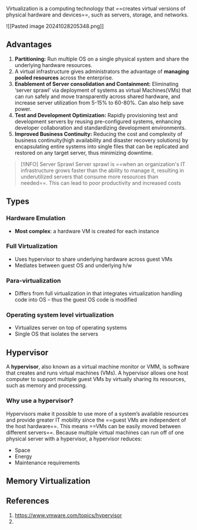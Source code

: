 Virtualization is a computing technology that ==creates virtual versions of physical hardware and devices==, such as servers, storage, and networks.

![[Pasted image 20241028205348.png]]

## Advantages
1. **Partitioning:** Run multiple OS on a single physical system and share the underlying hardware resources.
2. A virtual infrastructure gives administrators the advantage of **managing pooled resources** across the enterprise.
3. **Enablement of Server consolidation and Containment:** Eliminating ‘server sprawl’ via deployment of systems as virtual Machines(VMs) that can run safely and move transparently across shared hardware, and increase server utilization from 5-15% to 60-80%. Can also help save power.
4. **Test and Development Optimization:** Rapidly provisioning test and development servers by reusing pre-configured systems, enhancing developer collaboration and standardizing development environments.
5. **Improved Business Continuity:** Reducing the cost and complexity of business continuity(high availability and disaster recovery solutions) by encapsulating entire systems into single files that can be replicated and restored on any target server, thus minimizing downtime. 

> [!INFO] Server Sprawl 
>  Server sprawl is ==when an organization's IT infrastructure grows faster than the ability to manage it, resulting in underutilized servers that consume more resources than needed==. This can lead to poor productivity and increased costs

## Types

### Hardware Emulation
- **Most complex**: a hardware VM is created for each instance

### Full Virtualization
- Uses hypervisor to share underlying hardware across guest VMs
- Mediates between guest OS and underlying h/w

### Para-virtualization
- Differs from full virtualization in that integrates virtualization handling code into OS – thus the guest OS code is modified
### Operating system level virtualization
- Virtualizes server on top of operating systems
- Single OS that isolates the servers
## Hypervisor
A **hypervisor**, also known as a virtual machine monitor or VMM, is software that creates and runs virtual machines (VMs). A hypervisor allows one host computer to support multiple guest VMs by virtually sharing its resources, such as memory and processing.

### Why use a hypervisor?
Hypervisors make it possible to use more of a system’s available resources and provide greater IT mobility since the ==guest VMs are independent of the host hardware==. This means ==VMs can be easily moved between different servers==. Because multiple virtual machines can run off of one physical server with a hypervisor, a hypervisor reduces:

- Space
- Energy
- Maintenance requirements

## Memory Virtualization



## References
1. https://www.vmware.com/topics/hypervisor
2. 